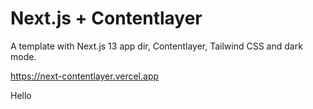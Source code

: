 # Next.js + Contentlayer

A template with Next.js 13 app dir, Contentlayer, Tailwind CSS and dark mode.

https://next-contentlayer.vercel.app


Hello

